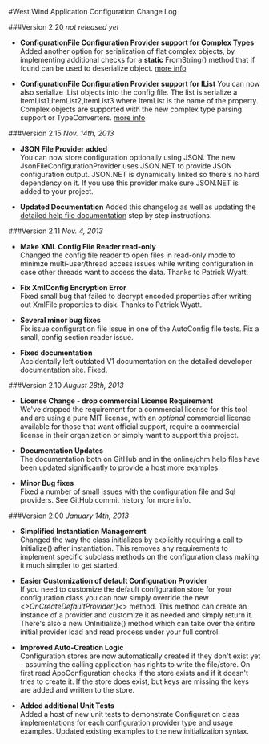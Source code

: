 #West Wind Application Configuration Change Log

###Version 2.20
*not released yet*

* **ConfigurationFile Configuration Provider support for Complex Types**
Added another option for serialization of flat complex objects, by 
implementing additional checks for a **static** FromString() method that
if found can be used to deserialize object. [more info](http://west-wind.com/westwindtoolkit/docs/?page=_1cx0ymket.htm)

* **ConfigurationFile Configuration Provider support for IList**
You can now also serialize IList objects into the config file. The list
is serialize a ItemList1,ItemList2,ItemList3 where ItemList is the name
of the property. Complex objects are supported with the new complex
type parsing support or TypeConverters. [more info](http://west-wind.com/westwindtoolkit/docs/?page=_1cx0ymket.htm)


###Version 2.15
*Nov. 14th, 2013*

* **JSON File Provider added**<br/>
You can now store configuration optionally using JSON. The new JsonFileConfigurationProvider
uses JSON.NET to provide JSON configuration output. JSON.NET is dynamically linked so
there's no hard dependency on it. If you use this provider make sure JSON.NET is added
to your project.

* **Updated Documentation**
Added this changelog as well as updating the [detailed help file documentation](http://west-wind.com/westwind.applicationconfiguration/docs) step by step instructions.


###Version 2.11
*Nov. 4, 2013*

* **Make XML Config File Reader read-only**<br/>
Changed the config file reader to open files in read-only mode to minimze multi-user/thread access issues while writing configuration in case other threads want to access the data. Thanks to  Patrick Wyatt.

* **Fix XmlConfig Encryption Error**<br/>
Fixed small bug that failed to decrypt encoded properties after writing out XmlFile properties to disk. Thanks to Patrick Wyatt.

* **Several minor bug fixes**<br/>
Fix issue configuration file issue in one of the AutoConfig file tests. Fix a small, config section reader issue.

* **Fixed documentation**<br/>
Accidentally left outdated V1 documentation on the detailed developer documentation site. Fixed.


###Version 2.10
*August 28th, 2013*

* **License Change - drop commercial License Requirement**<br/>
We've dropped the requirement for a commercial license for this tool and are using a pure MIT license, 
with an *optional* commercial license available for those that want official support, require a 
commercial license in their organization or simply want to support this project.

* **Documentation Updates**<br/>
The documentation both on GitHub and in the online/chm help files have been updated significantly to provide a host more examples.

* **Minor Bug fixes**<br/>
Fixed a number of small issues with the configuration file and Sql providers. See GitHub commit history for more info.


###Version 2.00
*January 14th, 2013*

* **Simplified Instantiation Management**<br/>
Changed the way the class initializes by explicitly requiring a call to Initialize() after instantiation. This removes any requirements to implement specific subclass methods on the configuration class making it much simpler to get started.

* **Easier Customization of default Configuration Provider**<br/>
If you need to customize the default configuration store for your configuration class you can now simply override the new <<i>>OnCreateDefaultProvider()<</i>> method. This method can create an instance of a provider and customize it as needed and simply return it. There's also a new OnInitialize() method which can take over the entire initial provider load and read process under your full control.

* **Improved Auto-Creation Logic**<br/>
Configuration stores are now automatically created if they don't exist yet - assuming the calling application has rights to write the file/store. On first read AppConfiguration checks if the store exists and if it doesn't tries to create it. If the store does exist, but keys are missing the keys are added and written to the store.

* **Added additional Unit Tests**<br/>
Added a host of new unit tests to demonstrate Configuration class implementations for each configuration provider type and usage examples. Updated existing examples to the new initialization syntax.
